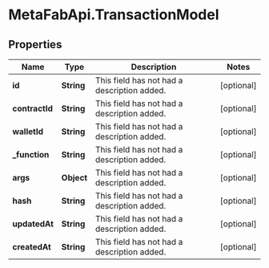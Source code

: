 # MetaFabApi.TransactionModel

## Properties

Name | Type | Description | Notes
------------ | ------------- | ------------- | -------------
**id** | **String** | This field has not had a description added. | [optional] 
**contractId** | **String** | This field has not had a description added. | [optional] 
**walletId** | **String** | This field has not had a description added. | [optional] 
**_function** | **String** | This field has not had a description added. | [optional] 
**args** | **Object** | This field has not had a description added. | [optional] 
**hash** | **String** | This field has not had a description added. | [optional] 
**updatedAt** | **String** | This field has not had a description added. | [optional] 
**createdAt** | **String** | This field has not had a description added. | [optional] 


